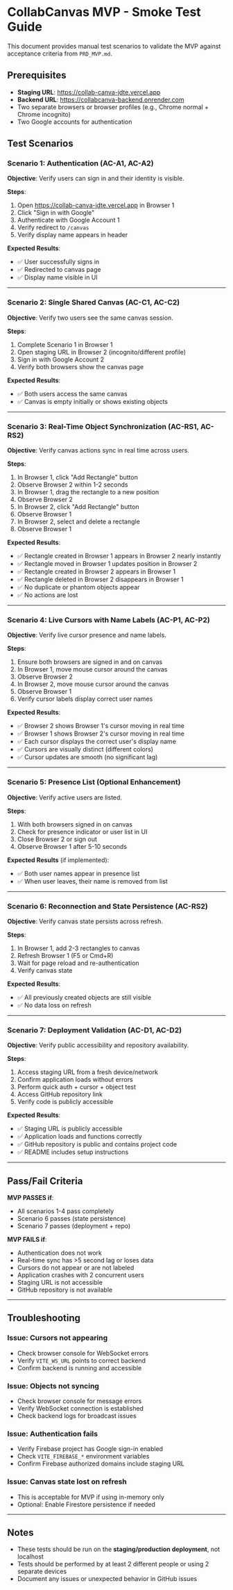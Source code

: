 # CollabCanvas MVP - Smoke Test Guide

This document provides manual test scenarios to validate the MVP against acceptance criteria from `PRD_MVP.md`.

## Prerequisites

- **Staging URL**: https://collab-canva-jdte.vercel.app
- **Backend URL**: https://collabcanva-backend.onrender.com
- Two separate browsers or browser profiles (e.g., Chrome normal + Chrome incognito)
- Two Google accounts for authentication

## Test Scenarios

### Scenario 1: Authentication (AC-A1, AC-A2)

**Objective**: Verify users can sign in and their identity is visible.

**Steps**:
1. Open https://collab-canva-jdte.vercel.app in Browser 1
2. Click "Sign in with Google"
3. Authenticate with Google Account 1
4. Verify redirect to `/canvas`
5. Verify display name appears in header

**Expected Results**:
- ✅ User successfully signs in
- ✅ Redirected to canvas page
- ✅ Display name visible in UI

---

### Scenario 2: Single Shared Canvas (AC-C1, AC-C2)

**Objective**: Verify two users see the same canvas session.

**Steps**:
1. Complete Scenario 1 in Browser 1
2. Open staging URL in Browser 2 (incognito/different profile)
3. Sign in with Google Account 2
4. Verify both browsers show the canvas page

**Expected Results**:
- ✅ Both users access the same canvas
- ✅ Canvas is empty initially or shows existing objects

---

### Scenario 3: Real-Time Object Synchronization (AC-RS1, AC-RS2)

**Objective**: Verify canvas actions sync in real time across users.

**Steps**:
1. In Browser 1, click "Add Rectangle" button
2. Observe Browser 2 within 1-2 seconds
3. In Browser 1, drag the rectangle to a new position
4. Observe Browser 2
5. In Browser 2, click "Add Rectangle" button
6. Observe Browser 1
7. In Browser 2, select and delete a rectangle
8. Observe Browser 1

**Expected Results**:
- ✅ Rectangle created in Browser 1 appears in Browser 2 nearly instantly
- ✅ Rectangle moved in Browser 1 updates position in Browser 2
- ✅ Rectangle created in Browser 2 appears in Browser 1
- ✅ Rectangle deleted in Browser 2 disappears in Browser 1
- ✅ No duplicate or phantom objects appear
- ✅ No actions are lost

---

### Scenario 4: Live Cursors with Name Labels (AC-P1, AC-P2)

**Objective**: Verify live cursor presence and name labels.

**Steps**:
1. Ensure both browsers are signed in and on canvas
2. In Browser 1, move mouse cursor around the canvas
3. Observe Browser 2
4. In Browser 2, move mouse cursor around the canvas
5. Observe Browser 1
6. Verify cursor labels display correct user names

**Expected Results**:
- ✅ Browser 2 shows Browser 1's cursor moving in real time
- ✅ Browser 1 shows Browser 2's cursor moving in real time
- ✅ Each cursor displays the correct user's display name
- ✅ Cursors are visually distinct (different colors)
- ✅ Cursor updates are smooth (no significant lag)

---

### Scenario 5: Presence List (Optional Enhancement)

**Objective**: Verify active users are listed.

**Steps**:
1. With both browsers signed in on canvas
2. Check for presence indicator or user list in UI
3. Close Browser 2 or sign out
4. Observe Browser 1 after 5-10 seconds

**Expected Results** (if implemented):
- ✅ Both user names appear in presence list
- ✅ When user leaves, their name is removed from list

---

### Scenario 6: Reconnection and State Persistence (AC-RS2)

**Objective**: Verify canvas state persists across refresh.

**Steps**:
1. In Browser 1, add 2-3 rectangles to canvas
2. Refresh Browser 1 (F5 or Cmd+R)
3. Wait for page reload and re-authentication
4. Verify canvas state

**Expected Results**:
- ✅ All previously created objects are still visible
- ✅ No data loss on refresh

---

### Scenario 7: Deployment Validation (AC-D1, AC-D2)

**Objective**: Verify public accessibility and repository availability.

**Steps**:
1. Access staging URL from a fresh device/network
2. Confirm application loads without errors
3. Perform quick auth + cursor + object test
4. Access GitHub repository link
5. Verify code is publicly accessible

**Expected Results**:
- ✅ Staging URL is publicly accessible
- ✅ Application loads and functions correctly
- ✅ GitHub repository is public and contains project code
- ✅ README includes setup instructions

---

## Pass/Fail Criteria

**MVP PASSES if**:
- All scenarios 1-4 pass completely
- Scenario 6 passes (state persistence)
- Scenario 7 passes (deployment + repo)

**MVP FAILS if**:
- Authentication does not work
- Real-time sync has >5 second lag or loses data
- Cursors do not appear or are not labeled
- Application crashes with 2 concurrent users
- Staging URL is not accessible
- GitHub repository is not available

---

## Troubleshooting

### Issue: Cursors not appearing
- Check browser console for WebSocket errors
- Verify `VITE_WS_URL` points to correct backend
- Confirm backend is running and accessible

### Issue: Objects not syncing
- Check browser console for message errors
- Verify WebSocket connection is established
- Check backend logs for broadcast issues

### Issue: Authentication fails
- Verify Firebase project has Google sign-in enabled
- Check `VITE_FIREBASE_*` environment variables
- Confirm Firebase authorized domains include staging URL

### Issue: Canvas state lost on refresh
- This is acceptable for MVP if using in-memory only
- Optional: Enable Firestore persistence if needed

---

## Notes

- These tests should be run on the **staging/production deployment**, not localhost
- Tests should be performed by at least 2 different people or using 2 separate devices
- Document any issues or unexpected behavior in GitHub issues

